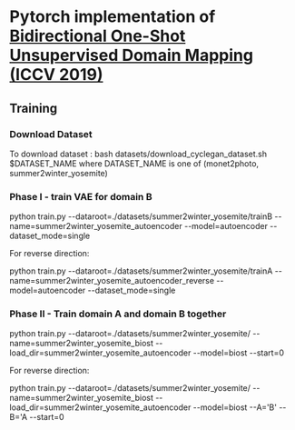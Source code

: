 # Pytorch implementation of [Bidirectional One-Shot Unsupervised Domain Mapping (ICCV 2019)](https://arxiv.org/pdf/1703.10593.pdf)

## Training

### Download Dataset
To download dataset : bash datasets/download_cyclegan_dataset.sh $DATASET_NAME where DATASET_NAME is one of (monet2photo, summer2winter_yosemite)


### Phase I - train VAE for domain B

python train.py --dataroot=./datasets/summer2winter_yosemite/trainB --name=summer2winter_yosemite_autoencoder --model=autoencoder --dataset_mode=single


For reverse direction:

 python train.py --dataroot=./datasets/summer2winter_yosemite/trainA --name=summer2winter_yosemite_autoencoder_reverse --model=autoencoder --dataset_mode=single


### Phase II - Train domain A and domain B together

python train.py --dataroot=./datasets/summer2winter_yosemite/ --name=summer2winter_yosemite_biost --load_dir=summer2winter_yosemite_autoencoder --model=biost --start=0

For reverse direction:

python train.py --dataroot=./datasets/summer2winter_yosemite/ --name=summer2winter_yosemite_biost --load_dir=summer2winter_yosemite_autoencoder --model=biost --A='B' --B='A --start=0
